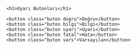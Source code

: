 
<html>
<head><title>Butonlar</title>
<style>
.buton{
	border: none;
	color:white;
	padding: 14px 28px;
	font-size: 16px;
	cursor: pointer;
}

.dogru {background-color: #4CAF50;}
.dogru:hover{background-color: #46a049;}

.bilgi {background-color: #2196F3;}
.bilgi:hover{background-color: #0b7dda;}

.uyari{background-color: #ff9800;}
.uyari:hover{background-color: #e68a00;}

.fatal{background-color: #f44336;}
.fatal:hover{background-color: #da190b;}

.vars{background-color: #e7e7e7; color: black;}
.vars:hover {background-color: #ddd;}
</style>
</head>
<body>

	<h1>Uyarı Butonları</h1>

	<button class="buton dogru">Doğru</button>
	<button class="buton bilgi">Bilgi</button>
	<button class="buton uyari">Uyarı</button>
	<button class="buton fatal">Hata</button>
	<button class="buton vars">Varsayılan</button>

</body>
</html>

